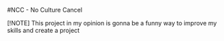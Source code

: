 #NCC - No Culture Cancel 

[!NOTE]
This project in my opinion is gonna be a funny way to improve my skills and create a project 